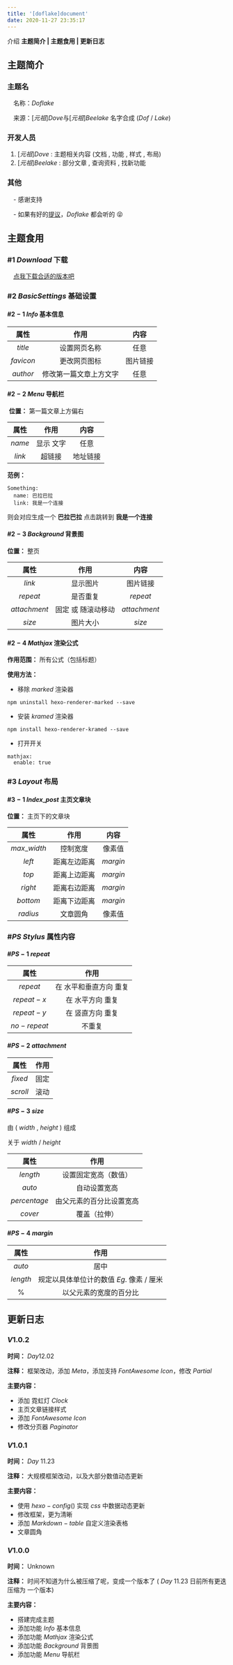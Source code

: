```yaml
---
title: '[doflake]document'
date: 2020-11-27 23:35:17
---
```


介绍 **主题简介 | 主题食用 | 更新日志**

<!--more-->

## 主题简介

### 主题名

&#8195;名称：$Doflake$

&#8195;来源：$[元祖]Dove$与$[元祖]Beelake$ 名字合成 $(Dof~/~Lake)$

### 开发人员

1.  $[元祖]Dove~:$  主题相关内容 (文档 , 功能 , 样式 , 布局) 
2.  $[元祖]Beelake~:$  部分文章 , 查询资料 , 找新功能

### 其他

&#8195;- 感谢支持

&#8195;- 如果有好的[提议](https://github.com/doflake/doflake.github.io/issues)，$Doflake$ 都会听的 😝

## 主题食用

### #$1$ $Download$ 下载

&#8195;[点我下载合适的版本吧](https://github.com/doflake/Hexo-Theme-Doflake)

### #$2$ $Basic Settings$ 基础设置

#### #$2-1$ $Info$ 基本信息

|   属性    |          作用          |   内容   |
| :-------: | :--------------------: | :------: |
|  $title$  |      设置网页名称      |   任意   |
| $favicon$ |      更改网页图标      | 图片链接 |
| $author$  | 修改第一篇文章上方文字 |   任意   |

#### #$2-2$ $Menu$ 导航栏

 **位置：**  第一篇文章上方偏右

|  属性  |   作用    |   内容   |
| :----: | :-------: | :------: |
| $name$ | 显示 文字 |   任意   |
| $link$ |  超链接   | 地址链接 |

**范例：** 

```ejs
Something:
  name: 巴拉巴拉
  link: 我是一个连接
```

则会对应生成一个 **巴拉巴拉**  点击跳转到 **我是一个连接** 

#### #$2-3$ $Background$ 背景图

**位置：** 整页

|     属性     |        作用        |      内容      |
| :----------: | :----------------: | :------------: |
|    $link$    |      显示图片      |    图片链接    |
|   $repeat$   |      是否重复      |   $repeat$   |
| $attachment$ | 固定 或 随滚动移动 | $attachment$ |
|    $size$    |      图片大小      |    $size$    |

#### #$2-4$ $Mathjax$ 渲染公式

**作用范围：** 所有公式（包括标题）

**使用方法：** 

- 移除 $marked$ 渲染器

```
npm uninstall hexo-renderer-marked --save
```

- 安装 $kramed$ 渲染器

```
npm install hexo-renderer-kramed --save
```

- 打开开关

```ejs
mathjax:
  enable: true
```



### #$3$ $Layout$ 布局

#### #$3-1$ $Index$_$post$ 主页文章块

**位置：** 主页下的文章块

|     属性      |     作用     |   内容   |
| :-----------: | :----------: | :------: |
| $max$_$width$ |   控制宽度   |  像素值  |
|    $left$     | 距离左边距离 | $margin$ |
|     $top$     | 距离上边距离 | $margin$ |
|    $right$    | 距离右边距离 | $margin$ |
|   $bottom$    | 距离下边距离 | $margin$ |
|   $radius$    |   文章圆角   |  像素值  |



### #$PS$ $Stylus$ 属性内容

#### #$PS-1$ $repeat$

|    属性     |          作用          |
| :---------: | :--------------------: |
|  $repeat$   | 在 水平和垂直方向 重复 |
| $repeat-x$  |    在 水平方向 重复    |
| $repeat-y$  |    在 竖直方向 重复    |
| $no-repeat$ |         不重复         |

#### #$PS-2$ $attachment$

|   属性   | 作用 |
| :------: | :--: |
| $fixed$  | 固定 |
| $scroll$ | 滚动 |

#### #$PS-3$ $size$

由 $(~width~,~height~)$  组成

关于 $width~/~height$

|     属性     |           作用           |
| :----------: | :----------------------: |
|   $length$   |   设置固定宽高（数值）   |
|    $auto$    |       自动设置宽高       |
| $percentage$ | 由父元素的百分比设置宽高 |
|   $cover$    |       覆盖（拉伸）       |

#### #$PS-4$ $margin$

|   属性   |                   作用                   |
| :------: | :--------------------------------------: |
|  $auto$  |                   居中                   |
| $length$ | 规定以具体单位计的数值 $Eg.$ 像素 / 厘米 |
|   $\%$   |          以父元素的宽度的百分比          |



## 更新日志

### $V1.0.2$

**时间：** $Day 12.02$

**注释：** 框架改动，添加 $Meta$，添加支持 $FontAwesome~Icon$，修改 $Partial$

**主要内容：**

-  添加 霓虹灯 $Clock$ 
-  主页文章链接样式
-  添加 $FontAwesome~Icon$
-  修改分页器 $Paginator$



### $V 1.0.1$

**时间：** $Day~11.23$

**注释：** 大规模框架改动，以及大部分数值动态更新

**主要内容：**

- 使用 $hexo-config()$ 实现 $css$ 中数据动态更新
- 修改框架，更为清晰
- 添加 $Markdown - table$ 自定义渲染表格
- 文章圆角



### $V1.0.0$ 

**时间：** Unknown

**注释：** 时间不知道为什么被压缩了呢，变成一个版本了 ( $Day~11.23$ 日前所有更迭 压缩为 一个版本)

**主要内容：**

- 搭建完成主题
- 添加功能 $Info$ 基本信息
- 添加功能 $Mathjax$ 渲染公式
- 添加功能 $Background$ 背景图
- 添加功能 $Menu$ 导航栏

